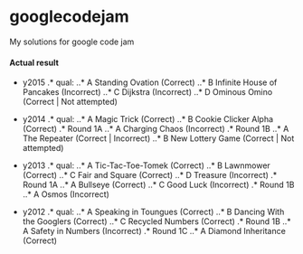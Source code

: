 # googlecodejam
My solutions for google code jam

#### Actual result

* y2015
.* qual:
..* A Standing Ovation (Correct)
..* B Infinite House of Pancakes (Incorrect)
..* C Dijkstra (Incorrect)
..* D Ominous Omino (Correct | Not attempted)

* y2014
.* qual:
..* A Magic Trick (Correct)
..* B Cookie Clicker Alpha (Correct)
.* Round 1A
..* A Charging Chaos (Incorrect)
.* Round 1B
..* A The Repeater (Correct | Incorrect)
..* B New Lottery Game (Correct | Not attempted)

* y2013
.* qual:
..* A Tic-Tac-Toe-Tomek (Correct)
..* B Lawnmower (Correct)
..* C Fair and Square (Correct)
..* D Treasure (Incorrect)
.* Round 1A
..* A Bullseye (Correct)
..* C Good Luck (Incorrect)
.* Round 1B
..* A Osmos (Incorrect)

* y2012
.* qual:
..* A Speaking in Toungues (Correct)
..* B Dancing With the Googlers (Correct)
..* C Recycled Numbers (Correct)
.* Round 1B
..* A Safety in Numbers (Incorrect)
.* Round 1C
..* A Diamond Inheritance (Correct)
